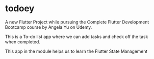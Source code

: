 # todoey

A new Flutter Project while pursuing the Complete Flutter Development Bootcamp course by Angela Yu on Udemy.

This is a To-do list app where we can add tasks and check off the task when completed. 

This app in the module helps us to learn the Flutter State Management
